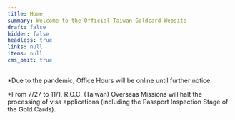 ```yaml
---
title: Home
summary: Welcome to the Official Taiwan Goldcard Website
draft: false
hidden: false
headless: true
links: null
items: null
cms_omit: true
---
```

\*Due to the pandemic, Office Hours will be online until further notice.

\*From 7/27 to 11/1, R.O.C. (Taiwan) Overseas Missions will halt the processing of visa applications (including the Passport Inspection Stage of the Gold Cards).